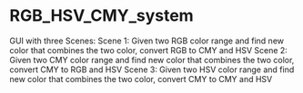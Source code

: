 # RGB_HSV_CMY_system
GUI with three Scenes:
Scene 1: Given two RGB color range and find new color that combines the two color, convert RGB to CMY and HSV
Scene 2: Given two CMY color range and find new color that combines the two color, convert CMY to RGB and HSV
Scene 3: Given two HSV color range and find new color that combines the two color, convert CMY to CMY and HSV
